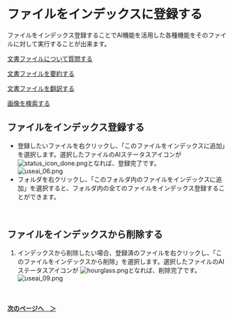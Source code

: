 # ファイルをインデックスに登録する
ファイルをインデックス登録することでAI機能を活用した各種機能をそのファイルに対して実行することが出来ます。

[文書ファイルについて質問する](DocumentFile.md)

[文書ファイルを要約する](SummarizeDocument.md)

[文書ファイルを翻訳する](Translation.md)

[画像を検索する](SearchImage.md)

## ファイルをインデックス登録する
* 登録したいファイルを右クリックし、「このファイルをインデックスに追加」を選択します。選択したファイルのAIステータスアイコンが ![status_icon_done.png](/img/status_icon_done.png)となれば、登録完了です。<br>
![useai_06.png](/img/UseAI_06.png)<br>
* フォルダを右クリックし、「このフォルダ内のファイルをインデックスに追加」を選択すると、フォルダ内の全てのファイルをインデックス登録することができます。
<br>

## ファイルをインデックスから削除する
1. インデックスから削除したい場合、登録済のファイルを右クリックし、「このファイルをインデックスから削除」を選択します。選択したファイルのAIステータスアイコンが ![hourglass.png](/img/hourglass.png)となれば、削除完了です。<br>
![useai_09.png](/img/UseAI_09.png)<br>

<br>

#### [次のページへ&emsp;＞](ConfigFile.md)